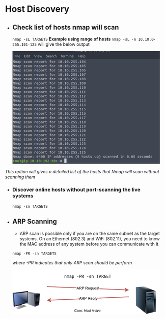 # Host Discovery
  - ## Check list of hosts nmap will scan
    ```nmap -sL TARGETS```
    **Example using range of hosts**
    ```nmap -sL -n 10.10.0-255.101-125``` will give the below output

      ![](./images/nmap1.png)

   *This option will gives a detailed list of the hosts that Nmap will scan without scanning them*
  
  - ### Discover online hosts without port-scanning the live systems
    ```
    nmap -sn TARGETS
    ```
 
  - ## ARP Scanning
    - ARP scan is possible only if you are on the same subnet as the target systems. On an Ethernet (802.3) and WiFi (802.11), you need to know the MAC address of any system before you can communicate with it. 
    ```
    nmap -PR -sn TARGETS  
    ```
    *where -PR indicates that only ARP scan should be perform*
    
      ![](./images/arp.png)
    
    
    
    
